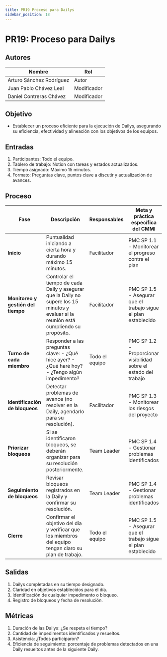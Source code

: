 ```yaml
---
title: PR19 Proceso para Dailys
sidebar_position: 18
---
```


# PR19: Proceso para Dailys

## Autores

| Nombre                    | Rol   |
|---------------------------|-------|
| Arturo Sánchez Rodríguez | Autor |
| Juan Pablo Chávez Leal   | Modificador |
| Daniel Contreras Chávez  | Modificador |

## Objetivo

- Establecer un proceso eficiente para la ejecución de Dailys, asegurando su eficiencia, efectividad y alineación con los objetivos de los equipos.

## Entradas

1. Participantes: Todo el equipo.
2. Tablero de trabajo: Notion con tareas y estados actualizados.
3. Tiempo asignado: Máximo 15 minutos.
4. Formato: Preguntas clave, puntos clave a discutir y actualización de avances.

## Proceso

| Fase                     | Descripción | Responsables | Meta y práctica específica del CMMI |
|--------------------------|-------------|--------------|--------------------------------------|
| **Inicio** | Puntualidad iniciando a cierta hora y durando máximo 15 minutos. | Facilitador | PMC SP 1.1 - Monitorear el progreso contra el plan |
| **Monitoreo y gestión del tiempo** | Controlar el tiempo de cada Daily y asegurar que la Daily no supere los 15 minutos y evaluar si la reunión está cumpliendo su propósito. | Facilitador | PMC SP 1.5 - Asegurar que el trabajo sigue el plan establecido |
| **Turno de cada miembro** | Responder a las preguntas clave: - ¿Qué hice ayer? - ¿Qué haré hoy? - ¿Tengo algún impedimento? | Todo el equipo | PMC SP 1.2 - Proporcionar visibilidad sobre el estado del trabajo |
| **Identificación de bloqueos** | Detectar problemas de avance (no resolver en la Daily, agendarlo para su resolución). | Facilitador | PMC SP 1.3 - Monitorear los riesgos del proyecto |
| **Priorizar bloqueos** | Si se identificaron bloqueos, se deberán organizar para su resolución posteriormente. | Team Leader | PMC SP 1.4 - Gestionar problemas identificados |
| **Seguimiento de bloqueos** | Revisar bloqueos registrados en la Daily y confirmar su resolución. | Team Leader | PMC SP 1.4 - Gestionar problemas identificados |
| **Cierre** | Confirmar el objetivo del día y verificar que los miembros del equipo tengan claro su plan de trabajo. | Todo el equipo | PMC SP 1.5 - Asegurar que el trabajo sigue el plan establecido |

## Salidas

1. Dailys completadas en su tiempo designado.
2. Claridad en objetivos establecidos para el día.
3. Identificación de cualquier impedimento o bloqueo.
4. Registro de bloqueos y fecha de resolución.

## Métricas

1. Duración de las Dailys: ¿Se respeta el tiempo?
2. Cantidad de impedimentos identificados y resueltos.
3. Asistencia: ¿Todos participaron?
4. Eficiencia de seguimiento: porcentaje de problemas detectados en una Daily resueltos antes de la siguiente Daily.
